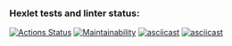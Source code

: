 ### Hexlet tests and linter status:
[![Actions Status](https://github.com/Reajl/python-project-49/workflows/hexlet-check/badge.svg)](https://github.com/Reajl/python-project-49/actions)
[![Maintainability](https://api.codeclimate.com/v1/badges/9907d6d62516e7e653af/maintainability)](https://codeclimate.com/github/Reajl/python-project-49/maintainability)
[![asciicast](https://asciinema.org/a/F4Hd8dyqS2POLiD1UuJBeP0AY.svg)](https://asciinema.org/a/F4Hd8dyqS2POLiD1UuJBeP0AY)
[![asciicast](https://asciinema.org/a/03QXuVeIHj12QDsDeobWu1IYV.svg)](https://asciinema.org/a/03QXuVeIHj12QDsDeobWu1IYV)